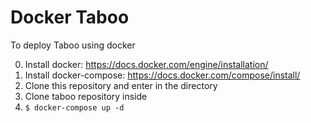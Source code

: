 # Docker Taboo

To deploy Taboo using docker

0. Install docker: https://docs.docker.com/engine/installation/
0. Install docker-compose: https://docs.docker.com/compose/install/
0. Clone this repository and enter in the directory
0. Clone taboo repository inside
0. `$ docker-compose up -d`